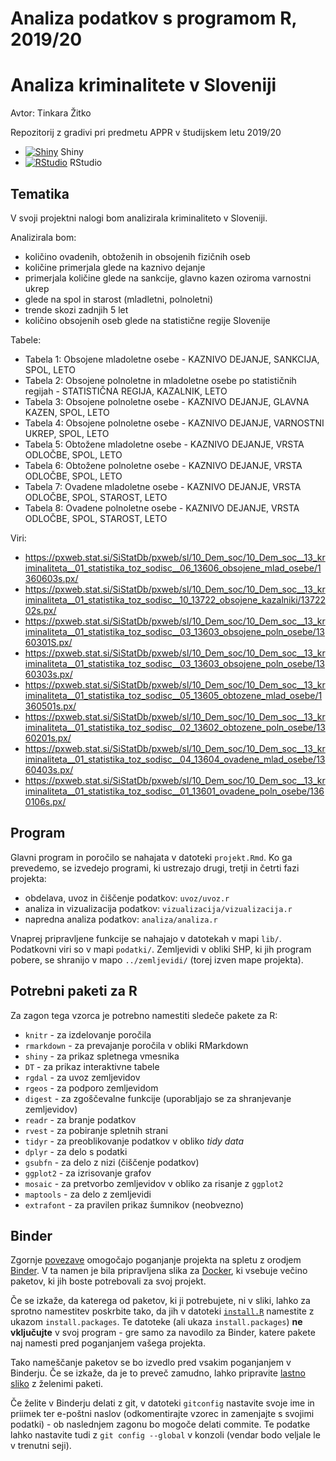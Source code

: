 # Analiza podatkov s programom R, 2019/20

# Analiza kriminalitete v Sloveniji

Avtor: Tinkara Žitko

Repozitorij z gradivi pri predmetu APPR v študijskem letu 2019/20

* [![Shiny](http://mybinder.org/badge.svg)](http://mybinder.org/v2/gh/jaanos/APPR-2019-20/master?urlpath=shiny/APPR-2019-20/projekt.Rmd) Shiny
* [![RStudio](http://mybinder.org/badge.svg)](http://mybinder.org/v2/gh/jaanos/APPR-2019-20/master?urlpath=rstudio) RStudio

## Tematika

V svoji projektni nalogi bom analizirala kriminaliteto v Sloveniji. 

Analizirala bom:
* količino ovadenih, obtoženih in obsojenih fizičnih oseb
* količine primerjala glede na kaznivo dejanje
* primerjala količine glede na sankcije, glavno kazen oziroma varnostni ukrep
* glede na spol in starost (mladletni, polnoletni)
* trende skozi zadnjih 5 let
* količino obsojenih oseb glede na statistične regije Slovenije

Tabele:
* Tabela 1: Obsojene mladoletne osebe - KAZNIVO DEJANJE, SANKCIJA, SPOL, LETO
* Tabela 2: Obsojene polnoletne in mladoletne osebe po statističnih regijah - STATISTIČNA REGIJA, KAZALNIK, LETO
* Tabela 3: Obsojene polnoletne osebe - KAZNIVO DEJANJE, GLAVNA KAZEN, SPOL, LETO
* Tabela 4: Obsojene polnoletne osebe - KAZNIVO DEJANJE, VARNOSTNI UKREP, SPOL, LETO
* Tabela 5: Obtožene mladoletne osebe - KAZNIVO DEJANJE, VRSTA ODLOČBE, SPOL, LETO
* Tabela 6: Obtožene polnoletne osebe - KAZNIVO DEJANJE, VRSTA ODLOČBE, SPOL, LETO
* Tabela 7: Ovadene mladoletne osebe - KAZNIVO DEJANJE, VRSTA ODLOČBE, SPOL, STAROST, LETO
* Tabela 8: Ovadene polnoletne osebe - KAZNIVO DEJANJE, VRSTA ODLOČBE, SPOL, STAROST, LETO

Viri:
* https://pxweb.stat.si/SiStatDb/pxweb/sl/10_Dem_soc/10_Dem_soc__13_kriminaliteta__01_statistika_toz_sodisc__06_13606_obsojene_mlad_osebe/1360603s.px/
* https://pxweb.stat.si/SiStatDb/pxweb/sl/10_Dem_soc/10_Dem_soc__13_kriminaliteta__01_statistika_toz_sodisc__10_13722_obsojene_kazalniki/1372202s.px/
* https://pxweb.stat.si/SiStatDb/pxweb/sl/10_Dem_soc/10_Dem_soc__13_kriminaliteta__01_statistika_toz_sodisc__03_13603_obsojene_poln_osebe/1360301S.px/
* https://pxweb.stat.si/SiStatDb/pxweb/sl/10_Dem_soc/10_Dem_soc__13_kriminaliteta__01_statistika_toz_sodisc__03_13603_obsojene_poln_osebe/1360303s.px/
* https://pxweb.stat.si/SiStatDb/pxweb/sl/10_Dem_soc/10_Dem_soc__13_kriminaliteta__01_statistika_toz_sodisc__05_13605_obtozene_mlad_osebe/1360501s.px/
* https://pxweb.stat.si/SiStatDb/pxweb/sl/10_Dem_soc/10_Dem_soc__13_kriminaliteta__01_statistika_toz_sodisc__02_13602_obtozene_poln_osebe/1360201s.px/
* https://pxweb.stat.si/SiStatDb/pxweb/sl/10_Dem_soc/10_Dem_soc__13_kriminaliteta__01_statistika_toz_sodisc__04_13604_ovadene_mlad_osebe/1360403s.px/
* https://pxweb.stat.si/SiStatDb/pxweb/sl/10_Dem_soc/10_Dem_soc__13_kriminaliteta__01_statistika_toz_sodisc__01_13601_ovadene_poln_osebe/1360106s.px/

## Program

Glavni program in poročilo se nahajata v datoteki `projekt.Rmd`.
Ko ga prevedemo, se izvedejo programi, ki ustrezajo drugi, tretji in četrti fazi projekta:

* obdelava, uvoz in čiščenje podatkov: `uvoz/uvoz.r`
* analiza in vizualizacija podatkov: `vizualizacija/vizualizacija.r`
* napredna analiza podatkov: `analiza/analiza.r`

Vnaprej pripravljene funkcije se nahajajo v datotekah v mapi `lib/`.
Podatkovni viri so v mapi `podatki/`.
Zemljevidi v obliki SHP, ki jih program pobere,
se shranijo v mapo `../zemljevidi/` (torej izven mape projekta).

## Potrebni paketi za R

Za zagon tega vzorca je potrebno namestiti sledeče pakete za R:

* `knitr` - za izdelovanje poročila
* `rmarkdown` - za prevajanje poročila v obliki RMarkdown
* `shiny` - za prikaz spletnega vmesnika
* `DT` - za prikaz interaktivne tabele
* `rgdal` - za uvoz zemljevidov
* `rgeos` - za podporo zemljevidom
* `digest` - za zgoščevalne funkcije (uporabljajo se za shranjevanje zemljevidov)
* `readr` - za branje podatkov
* `rvest` - za pobiranje spletnih strani
* `tidyr` - za preoblikovanje podatkov v obliko *tidy data*
* `dplyr` - za delo s podatki
* `gsubfn` - za delo z nizi (čiščenje podatkov)
* `ggplot2` - za izrisovanje grafov
* `mosaic` - za pretvorbo zemljevidov v obliko za risanje z `ggplot2`
* `maptools` - za delo z zemljevidi
* `extrafont` - za pravilen prikaz šumnikov (neobvezno)

## Binder

Zgornje [povezave](#analiza-podatkov-s-programom-r-201819)
omogočajo poganjanje projekta na spletu z orodjem [Binder](https://mybinder.org/).
V ta namen je bila pripravljena slika za [Docker](https://www.docker.com/),
ki vsebuje večino paketov, ki jih boste potrebovali za svoj projekt.

Če se izkaže, da katerega od paketov, ki ji potrebujete, ni v sliki,
lahko za sprotno namestitev poskrbite tako,
da jih v datoteki [`install.R`](install.R) namestite z ukazom `install.packages`.
Te datoteke (ali ukaza `install.packages`) **ne vključujte** v svoj program -
gre samo za navodilo za Binder, katere pakete naj namesti pred poganjanjem vašega projekta.

Tako nameščanje paketov se bo izvedlo pred vsakim poganjanjem v Binderju.
Če se izkaže, da je to preveč zamudno,
lahko pripravite [lastno sliko](https://github.com/jaanos/APPR-docker) z želenimi paketi.

Če želite v Binderju delati z git,
v datoteki `gitconfig` nastavite svoje ime in priimek ter e-poštni naslov
(odkomentirajte vzorec in zamenjajte s svojimi podatki) -
ob naslednjem zagonu bo mogoče delati commite.
Te podatke lahko nastavite tudi z `git config --global` v konzoli
(vendar bodo veljale le v trenutni seji).

